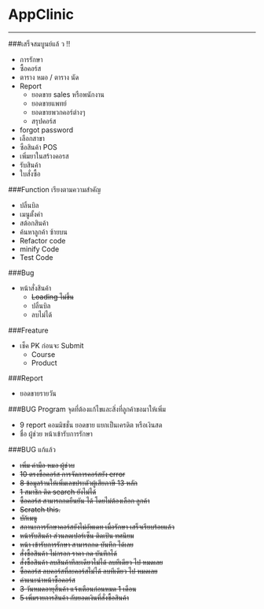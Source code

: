 # AppClinic
----------------------
###เสร็จสมบูนย์แล้ ว !!
- การรักษา
- ซื้อคอร์ส
- ตาราง หมอ / ตาราง นัด
- Report
    - ยอดขาย sales หรือพนักงาน
    - ยอดขายแพทย์
    - ยอดขายพวกคอร์ต่างๆ
    - สรุปคอร์ส
- forgot password
- เลือกสาขา
- ซือสินค้า POS
- เพิ่มยาในสร้างคอรส
- รับสินค้า
- ใบสั่งซื้อ

###Function เรียงตามความสำคัญ
- ปลิ้นบิล
- เมนูตั้งค่า
- สต้อกสินค้า
- ค้นหาลูกค้า ซ้ายบน
- Refactor code
- minify Code
- Test Code

###Bug
+ หน้าสั่งสินค้า
    + ~~Loading ไม่ขึ้น~~
    + ปลิ้นบิล
    + ลบไม่ได้

###Freature
+ เช็ค PK ก่อนจะ Submit
    - Course
    - Product

###Report
+ ยอดขายรายวัน

###BUG Program จุดที่ต้องแก้ไขและสิ่งที่ลูกค้าขอมาให้เพิ่ม
+ 9 report คอมมิชชั่น ยอดขาย แยกเป็นเครดิต หรือเงินสด
+ ชื่อ ผู้ช่วย หน้าเข้ารับการรักษา

###BUG แก้แล้ว 
+  ~~เพิ่ม ค่ามือ หมอ ผู้ช่วบ~~
+  ~~10 ตรงซื้อคอร์ส การจัดการคอร์สยัง error~~
+ ~~8 ข้อมูลร้านให้เพิ่มเลขประตัวผู้เสียภาษี 13 หลัก~~
+ ~~1 สมาชิก ติด search ยังไม่ได้~~
+ ~~ซื้อคอร์ส สามารถกดยืนยัน ได้ โดยไม่ต้องเลือก ลูกค้า~~
+ ~~Scratch this.~~
+ ~~บัก้เมนู~~
+ ~~สถานะการรักษาคอร์สยังไม่อัพเดท เมื่อรักษา เสร็จเรียบร้อยแล้ว~~
+ ~~หน้ารับสินค้า ส่วนลดเปอร์เซ็น ติดเป้น ทศนิยม~~
+ ~~หน้า เข้ารับการรักษา สามารถกด บันทึก ได้เลย~~
+ ~~สั่งซื้อสินค้า ไม่กรอก ราคา กด บันทึกได้~~
+ ~~สั่งซื้อสินค้า ลบสินค้าทีละเดียวไม่ได้ ลบทีเดียว ไป หมดเลย~~
+ ~~ซื้อคอร์ส ลบคอร์สที่ละคอร์สไม่ได้ ลบทีเดียว ไป หมดเลย~~
+ ~~ค่าแนะนำหน้าซื้อคอร์ส~~
+ ~~3 วันหมดอายุสิ้นค้า แจ้งเตือนก่อนหมด 1 เดือน~~
+ ~~5 เพิ่มรายการสินค้า กับยอดเงินที่สั่งซื้อสินค้า~~

